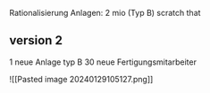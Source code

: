Rationalisierung Anlagen: 2 mio (Typ B)
scratch that
## version 2
1 neue Anlage typ B
30 neue Fertigungsmitarbeiter

![[Pasted image 20240129105127.png]]
